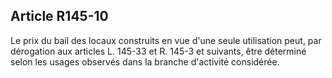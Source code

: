 Article R145-10
----
Le prix du bail des locaux construits en vue d'une seule utilisation peut, par
dérogation aux articles L. 145-33 et R. 145-3 et suivants, être déterminé selon
les usages observés dans la branche d'activité considérée.

